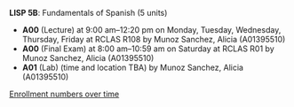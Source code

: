 **LISP 5B**: Fundamentals of Spanish (5 units)

- **A00** (Lecture) at 9:00 am–12:20 pm on Monday, Tuesday, Wednesday, Thursday, Friday at RCLAS R108 by Munoz Sanchez, Alicia (A01395510)
- **A00** (Final Exam) at 8:00 am–10:59 am on Saturday at RCLAS R01 by Munoz Sanchez, Alicia (A01395510)
- **A01** (Lab) (time and location TBA) by Munoz Sanchez, Alicia (A01395510)

[Enrollment numbers over time](./LISP5B.tsv)
